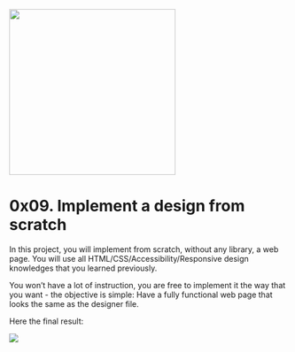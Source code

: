 <img src= "https://cutewallpaper.org/24/css3-png/css-web-design-amp-development-services-india-esearch-logix.png" width=300 heigth=300>

# 0x09. Implement a design from scratch

In this project, you will implement from scratch, without any library, a web page. You will use all HTML/CSS/Accessibility/Responsive design knowledges that you learned previously.

You won’t have a lot of instruction, you are free to implement it the way that you want - the objective is simple: Have a fully functional web page that looks the same as the designer file.

Here the final result:

<img src= "https://holbertonintranet.s3.amazonaws.com/uploads/medias/2020/3/4a93441c93989ad7ea72.gif?X-Amz-Algorithm=AWS4-HMAC-SHA256&X-Amz-Credential=AKIARDDGGGOU5BHMTQX4%2F20220628%2Fus-east-1%2Fs3%2Faws4_request&X-Amz-Date=20220628T204630Z&X-Amz-Expires=86400&X-Amz-SignedHeaders=host&X-Amz-Signature=cb7fde81513ba345d5ea85b88537a51f0b62de9cee75f8143c5b73ed8e53b983">